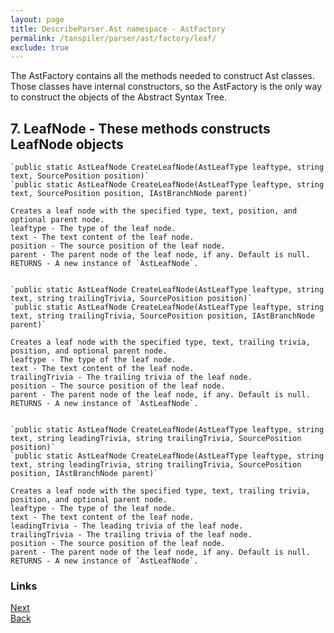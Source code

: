 ```yaml
---
layout: page
title: DescribeParser.Ast namespace - AstFactory
permalink: /tanspiler/parser/ast/factory/leaf/
exclude: true
---
```

The AstFactory contains all the methods needed to construct Ast classes. Those classes have internal constructors, so the AstFactory is the only way to construct the objects of the Abstract Syntax Tree.


## 7. LeafNode - These methods constructs LeafNode objects
	
	
	`public static AstLeafNode CreateLeafNode(AstLeafType leaftype, string text, SourcePosition position)`
	`public static AstLeafNode CreateLeafNode(AstLeafType leaftype, string text, SourcePosition position, IAstBranchNode parent)`
	
	Creates a leaf node with the specified type, text, position, and optional parent node.
    leaftype - The type of the leaf node.
	text - The text content of the leaf node.
	position - The source position of the leaf node.
	parent - The parent node of the leaf node, if any. Default is null.
	RETURNS - A new instance of `AstLeafNode`.


	`public static AstLeafNode CreateLeafNode(AstLeafType leaftype, string text, string trailingTrivia, SourcePosition position)`
	`public static AstLeafNode CreateLeafNode(AstLeafType leaftype, string text, string trailingTrivia, SourcePosition position, IAstBranchNode parent)`

	Creates a leaf node with the specified type, text, trailing trivia, position, and optional parent node.
    leaftype - The type of the leaf node.
	text - The text content of the leaf node.
	trailingTrivia - The trailing trivia of the leaf node.
	position - The source position of the leaf node.
	parent - The parent node of the leaf node, if any. Default is null.
	RETURNS - A new instance of `AstLeafNode`.
	
	
	`public static AstLeafNode CreateLeafNode(AstLeafType leaftype, string text, string leadingTrivia, string trailingTrivia, SourcePosition position)`
	`public static AstLeafNode CreateLeafNode(AstLeafType leaftype, string text, string leadingTrivia, string trailingTrivia, SourcePosition position, IAstBranchNode parent)`

	Creates a leaf node with the specified type, text, trailing trivia, position, and optional parent node.
    leaftype - The type of the leaf node.
	text - The text content of the leaf node.
	leadingTrivia - The leading trivia of the leaf node.
	trailingTrivia - The trailing trivia of the leaf node.
	position - The source position of the leaf node.
	parent - The parent node of the leaf node, if any. Default is null.
	RETURNS - A new instance of `AstLeafNode`.


### Links
[Next](/tanspiler/parser/ast/factory/decorator/)<br>
[Back](/tanspiler/parser/ast/factory/position/)